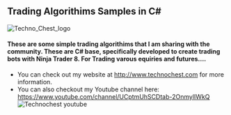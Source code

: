 ## Trading Algorithims Samples in C#
![Techno_Chest_logo](https://user-images.githubusercontent.com/85039215/120913388-e0793080-c664-11eb-9933-80fa0a454289.png)
#### These are some simple trading algorithims that I am sharing with the community.  These are C# base, specifically developed to create trading bots with Ninja Trader 8.   For Trading varous equiries and futures.... 

* You can check out my website at http://www.technochest.com for more information.  
* You can also checkout my Youtube channel here: https://www.youtube.com/channel/UCptmUhSCDtab-2OnmylIWkQ
![Technochest youtube](https://user-images.githubusercontent.com/85039215/120913041-254f9800-c662-11eb-987e-f4876707c050.png)




